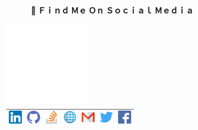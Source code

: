 <br>
<br>

<!-- 𝙲𝚘𝚗𝚗𝚎𝚌𝚝 𝚆𝚒𝚝𝚑 𝙼𝚎  -->
<h2 align="right"><b> 🔸 Ｆｉｎｄ Ｍｅ Ｏｎ Ｓｏｃｉａｌ Ｍｅｄｉａ  </b></h2>

[//]: # "handshake gif"

<img align="left" alt="handshake gif" src="https://github.com/montasim/montasim/blob/main/media/gif/handshaking.gif?raw=true" width="220px">
 
<br>
<br>
<br>

<table align="right">
    <thead>
        <tr>
            <th align="center"><a href="https://www.linkedin.com/in/montasim"><img align="center" alt="LinkedIn" width="35px" src="https://github.com/montasim/montasim/raw/main/media/icons/linkedin.svg"/></a></th>
	        <th align="center"><a href="https://www.github.com/montasim"><img align="center" alt="Github - montasim" width="35px"   src="https://github.com/montasim/montasim/raw/main/media/icons/github.svg"/></a></th>
            <th align="center"><a href="https://stackoverflow.com/users/10429621/coderaid"><img align="center" alt="Stackoverflow - coderaid" width="35px" src="https://github.com/montasim/montasim/raw/main/media/icons/stackoverflow.svg"/></a></th>
            <th align="center"><a href="https://montasim-dev.web.app/"><img align="center" alt="Website - montasim-dev.web.app/" width="35px" src="https://github.com/montasim/montasim/raw/main/media/icons/web.svg"/></a></th>
            <th align="center"><a href="mailto:montasimmamun@gmail.com"><img align="center" alt="Gmail - montasimmamun@gmail.com" width="35px" src="https://github.com/montasim/montasim/raw/main/media/icons/gmail.svg"/></a></th>
            <th align="center"><a href="https://twitter.com/montasimmamun"><img align="center" alt="Twitter - montasim" width="35px" src="https://github.com/montasim/montasim/raw/main/media/icons/twitter.svg"/></a></th>
            <th align="center"><a href="https://www.facebook.com/montasimmamun/"><img align="center" alt="Facebook - montasimmamun" width="35px" src="https://github.com/montasim/montasim/raw/main/media/icons/facebook.svg"/></a></th>
        </tr>
    </thead>
</table>
<!-- end Connect With Me -->
